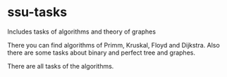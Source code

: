 ssu-tasks
=========

Includes tasks of algorithms and theory of graphes

There you can find algorithms of Primm, Kruskal, Floyd and Dijkstra. Also there are some tasks about binary and perfect tree and graphes.

There are all tasks of the algorithms.
